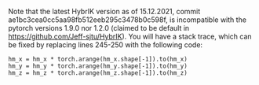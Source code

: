
Note that the latest HybrIK version as of 15.12.2021, commit ae1bc3cea0cc5aa98fb512eeb295c3478b0c598f, is incompatible with the pytorch versions 1.9.0 nor 1.2.0 (claimed to be default in https://github.com/Jeff-sjtu/HybrIK). You will have a stack trace, which can be fixed by replacing lines 245-250 with the following code:
```
hm_x = hm_x * torch.arange(hm_x.shape[-1]).to(hm_x)
hm_y = hm_y * torch.arange(hm_y.shape[-1]).to(hm_y)
hm_z = hm_z * torch.arange(hm_z.shape[-1]).to(hm_z)
```


